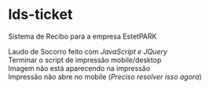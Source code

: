 # lds-ticket


Sistema de Recibo para a empresa EstetPARK <br>


Laudo de Socorro feito com *JavaScript e JQuery* <br>
Terminar o script de impressão mobile/desktop <br>
Imagem não está aparecendo na impressão <br>
Impressão não abre no mobile (*Preciso resolver isso agora*)
